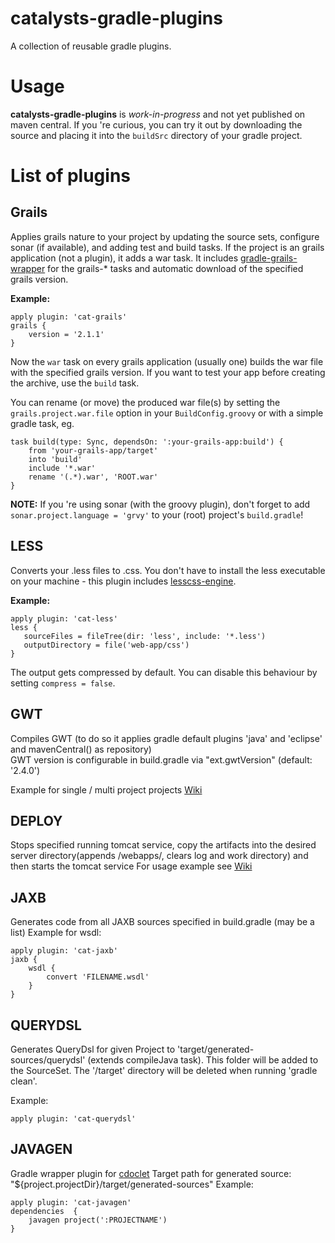 catalysts-gradle-plugins
========================

A collection of reusable gradle plugins.


Usage
=====
**catalysts-gradle-plugins** is *work-in-progress* and not yet published on maven central.
If you 're curious, you can try it out by downloading the source and placing it into the ```buildSrc``` directory
of your gradle project.


List of plugins
===============

Grails
------

Applies grails nature to your project by updating the source sets, configure sonar (if available), and adding test and
build tasks. If the project is an grails application (not a plugin), it adds a war task. It includes
[gradle-grails-wrapper](https://github.com/ConnorWGarvey/gradle-grails-wrapper) for the grails-* tasks and automatic
download of the specified grails version.

**Example:**
```
apply plugin: 'cat-grails'
grails {
    version = '2.1.1'
}
```

Now the ```war``` task on every grails application (usually one) builds the war file with the specified grails version.
If you want to test your app before creating the archive, use the ```build``` task.

You can rename (or move) the produced war file(s) by setting the ```grails.project.war.file``` option in your
```BuildConfig.groovy``` or with a simple gradle task, eg.
```
task build(type: Sync, dependsOn: ':your-grails-app:build') {
    from 'your-grails-app/target'
	into 'build'
	include '*.war'
	rename '(.*).war', 'ROOT.war'
}
```

**NOTE:** If you 're using sonar (with the groovy plugin), don't forget to add ```sonar.project.language = 'grvy'``` to your (root) project's ```build.gradle```!

LESS
------

Converts your .less files to .css.
You don't have to install the less executable on your machine - this plugin
includes [lesscss-engine](https://github.com/asual/lesscss-engine).

**Example:**
```
apply plugin: 'cat-less'
less {
   sourceFiles = fileTree(dir: 'less', include: '*.less')
   outputDirectory = file('web-app/css')
}
```
The output gets compressed by default. You can disable this behaviour by setting ```compress = false```.

GWT
------
Compiles GWT (to do so it applies gradle default plugins 'java' and 'eclipse' and mavenCentral() as repository)  
GWT version is configurable in build.gradle via "ext.gwtVersion" (default: '2.4.0')

Example for single / multi project projects [Wiki](https://github.com/Catalysts/catalysts-gradle-plugins/wiki/cat-gwt)

DEPLOY
------
Stops specified running tomcat service, copy the artifacts into the desired server directory(appends /webapps/, clears log and work directory) and then starts the tomcat service
For usage example see [Wiki](https://github.com/Catalysts/catalysts-gradle-plugins/wiki/cat-deploy)

JAXB
------
Generates code from all JAXB sources specified in build.gradle (may be a list)
Example for wsdl:
```
apply plugin: 'cat-jaxb'
jaxb {
	wsdl {
		convert 'FILENAME.wsdl'
	}
}
```

QUERYDSL
------
Generates QueryDsl for given Project to 'target/generated-sources/querydsl' (extends compileJava task).
This folder will be added to the SourceSet.
The '/target' directory will be deleted when running 'gradle clean'.

Example:
```
apply plugin: 'cat-querydsl'
```

JAVAGEN
------
Gradle wrapper plugin for [cdoclet](https://github.com/Catalysts/cdoclet)
Target path for generated source: "${project.projectDir}/target/generated-sources"
Example:
```
apply plugin: 'cat-javagen'
dependencies  {
	javagen project(':PROJECTNAME')
}
```